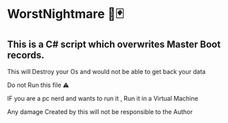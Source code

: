 # WorstNightmare 👺🃏

## This is a C# script which overwrites Master Boot records.

This will Destroy your Os and would not be able to get back your data

Do not Run this file ⚠️

IF you are a pc nerd and wants to run it , Run it in a Virtual Machine

Any damage Created by this will not be responsible to the Author
